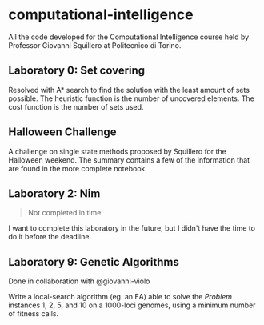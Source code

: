 # computational-intelligence
All the code developed for the Computational Intelligence course held by Professor Giovanni Squillero at Politecnico di Torino.


## Laboratory 0: Set covering

Resolved with A* search to find the solution with the least amount of sets possible. The heuristic function is the number of uncovered elements. The cost function is the number of sets used.

## Halloween Challenge

A challenge on single state methods proposed by Squillero for the Halloween weekend. The summary contains a few of the information that are found in the more complete notebook.

## Laboratory 2: Nim 

> Not completed in time

I want to complete this laboratory in the future, but I didn't have the time to do it before the deadline. 

## Laboratory 9: Genetic Algorithms

Done in collaboration with @giovanni-violo

Write a local-search algorithm (eg. an EA) able to solve the *Problem* instances 1, 2, 5, and 10 on a 1000-loci genomes, using a minimum number of fitness calls.


